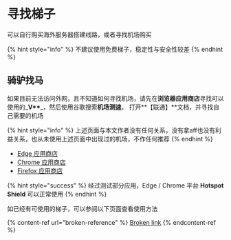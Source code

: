 # 寻找梯子

可以自行购买海外服务器搭建线路，或者寻找机场购买

{% hint style="info" %}
不建议使用免费梯子，稳定性与安全性较差
{% endhint %}

## 骑驴找马

如果目前无法访问外网，且不知道如何寻找机场，请先在**浏览器应用商店**寻找可以使用的_**V\*\***_，然后使用谷歌搜索**机场测速**， 打开**【联通】**文档，并寻找自己需要的机场

{% hint style="info" %}
上述页面与本文作者没有任何关系，没有拿aff也没有利益关系，也从未使用上述页面中出现过的机场，不作任何推荐
{% endhint %}

* [Edge 应用商店](https://microsoftedge.microsoft.com/addons/Microsoft-Edge-Extensions-Home?hl=zh-CN)
* [Chrome 应用商店](https://chrome.google.com/webstore/category/extensions?hl=zh-CN)
* [Firefox 应用商店](https://addons.mozilla.org/zh-CN/firefox/extensions/)

{% hint style="success" %}
经过测试部分应用，Edge / Chrome 平台 **Hotspot Shield** 可以正常使用
{% endhint %}

如已经有可使用的梯子，可以参阅以下页面查看使用方法

{% content-ref url="broken-reference" %}
[Broken link](broken-reference)
{% endcontent-ref %}

##
